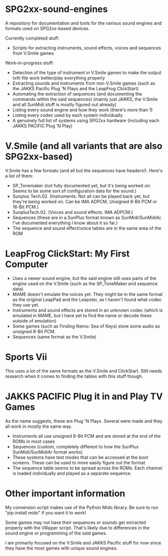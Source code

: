 # SPG2xx-sound-engines
A repository for documentation and tools for the various sound engines and formats used on SPG2xx-based devices.


Currently completed stuff:
- Scripts for extracting instruments, sound effects, voices and sequences from V.Smile games


Work-in-progress stuff:
- Detection of the type of instrument in V.Smile games to make the output txth file work better/play everything properly
- Extracting sounds and instruments from non-V.Smile games (such as the JAKKS Pacific Plug 'N Plays and the LeapFrog ClickStart)
- Automating the extraction of sequences (and documenting the commands within the said sequences) (mainly just JAKKS, the V.Smile and all SunMidi stuff is mostly figured out already)
- Listing every sound engine and how they work (there's more than 1)
- Listing every codec used by each system individually
- A genuinely full list of systems using SPG2xx hardware (including each JAKKS PACIFIC Plug 'N Play)

# V.Smile (and all variants that are also SPG2xx-based)
V.Smile has a few formats (and all but the sequences have headers!). Here's a list of them:
- SP_Tonemaker (not fully documented yet, but it's being worked on. Seems to be some sort of configuration data for the sound.)
- Sunplus Tech.02. (Instruments. Not all can be played back yet, but they're being worked on. Can be IMA ADPCM, Unsigned 8-Bit PCM or 16-Bit PCM.)
- SunplusTech.02. (Voices and sound effects. IMA ADPCM.)
- Sequences (these are in a SunPlus format known as SunMidi/SunMidiAr. I've documented everything I know about it so far.)
- The sequence and sound effect/voice tables are in the same area of the ROM

# LeapFrog ClickStart: My First Computer
- Uses a newer sound engine, but the said engine still uses parts of the engine used on the V.Smile (such as the SP_ToneMaker and sequence data)
- MAME doesn't emulate the voices yet. They might be in the same format as the original LeapPad and the Leapster, as I haven't found what codec they use yet.
- Instruments and sound effects are stored in an unknown codec (which is emulated in MAME, but I have yet to find the name or decode these outside of emulation)
- Some games (such as Finding Nemo: Sea of Keys) store some audio as unsigned 8-Bit PCM.
- Sequences (same format as the V.Smile)

# Sports Vii
This uses a lot of the same formats as the V.Smile and ClickStart. Still needs research when it comes to finding the tables with this stuff though.

# JAKKS PACIFIC Plug it in and Play TV Games
As the name suggests, these are Plug 'N Plays. Several were made and they all work in mostly the same way.
- Instruments all use unsigned 8-Bit PCM and are stored at the end of the ROMs in most cases
- Sequences (custom, completely different to how the SunPlus SunMidi/SunMidiAr format works)
- These systems have test modes that can be accessed at the boot screens. These can be used to more easily figure out the format.
- The sequence table seems to be spread across the ROMs. Each channel is loaded individually and played as a separate sequence.



# Other important information
My conversion script makes use of the Python Mido library. Be sure to run "pip install mido" if you want it to work!

Some games may not have their sequences or sounds get extracted properly with the VRipper script. That's likely due to differences in the sound engine or programming of the said games.

I am primarily focused on the V.Smile and JAKKS Pacific stuff for now since they have the most games with unique sound engines.
